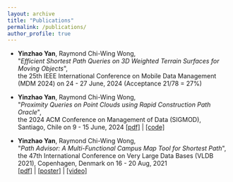 ```yaml
---
layout: archive
title: "Publications"
permalink: /publications/
author_profile: true
---
```


* **Yinzhao Yan**, Raymond Chi-Wing Wong,  
"*Efficient Shortest Path Queries on 3D Weighted
Terrain Surfaces for Moving Objects*",    
the 25th IEEE International Conference on Mobile Data Management (MDM 2024) on 24 - 27 June, 2024 (Acceptance 21/78 = 27%)

* **Yinzhao Yan**, Raymond Chi-Wing Wong,  
"*Proximity Queries on Point Clouds using Rapid Construction Path Oracle*",    
the 2024 ACM Conference on Management of Data (SIGMOD), Santiago, Chile on 9 - 15 June, 2024
[[pdf]](https://yanyinzhao.github.io/files/PointCloudRCOracle/PointCloudRCOracle-paper.pdf) | [[code]](https://github.com/yanyinzhao/PointCloudPathCode) 

* **Yinzhao Yan**, Raymond Chi-Wing Wong,  
"*Path Advisor: A Multi-Functional Campus Map Tool for Shortest Path*",    
the 47th International Conference on Very Large Data Bases (VLDB 2021), Copenhagen, Denmark on 16 - 20 Aug, 2021  
[[pdf]](https://yanyinzhao.github.io/files/PathAdvisor/PathAdvisor-paper.pdf) | [[poster]](https://yanyinzhao.github.io/files/PathAdvisor/PathAdvisor-poster.pdf) | [[video]](https://yanyinzhao.github.io/files/PathAdvisor/PathAdvisor-video.mp4)